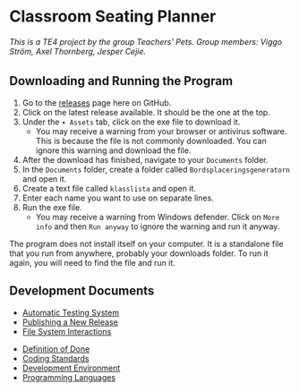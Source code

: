# Classroom Seating Planner

###### This is a TE4 project by the group Teachers' Pets. Group members: Viggo Ström, Axel Thornberg, Jesper Cejie.

## Downloading and Running the Program

1.  Go to the [releases](https://github.com/NTIG-Uppsala/Classroom-Seating-Planner/releases) page here on GitHub.
2.  Click on the latest release available. It should be the one at the top.
3.  Under the `▾ Assets` tab, click on the exe file to download it.
    -   You may receive a warning from your browser or antivirus software. This is because the file is not commonly downloaded. You can ignore this warning and download the file.
4.  After the download has finished, navigate to your `Documents` folder.
5.  In the `Documents` folder, create a folder called `Bordsplaceringsgeneratorn` and open it.
6.  Create a text file called `klasslista` and open it.
7.  Enter each name you want to use on separate lines.
8.  Run the exe file.
    -   You may receive a warning from Windows defender. Click on `More info` and then `Run anyway` to ignore the warning and run it anyway.

The program does not install itself on your computer. It is a standalone file that you run from anywhere, probably your downloads folder. To run it again, you will need to find the file and run it.

## Development Documents

<!-- Below are the links to the guides/instructions -->
-   [Automatic Testing System](docs/automatic-testing-system.md)
-   [Publishing a New Release](docs/publishing-a-new-release.md)
-   [File System Interactions](docs/file-system-interactions.md)
<!-- Below are the links to the regulation docs -->
-   [Definition of Done](docs/definition-of-done.md)
-   [Coding Standards](docs/coding-standard.md)
-   [Development Environment](docs/development-environment.md)
-   [Programming Languages](docs/programming-languages.md)
